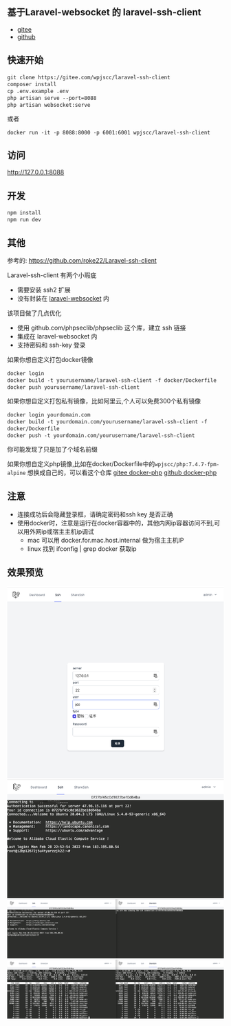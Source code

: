 ## 基于Laravel-websocket 的 laravel-ssh-client

* [gitee](https://gitee.com/wpjscc/laravel-ssh-client)
* [github](https://github.com/wpjscc/laravel-ssh-client)

## 快速开始

```
git clone https://gitee.com/wpjscc/laravel-ssh-client
composer install
cp .env.example .env
php artisan serve --port=8088
php artisan websocket:serve

```

或者

```
docker run -it -p 8088:8000 -p 6001:6001 wpjscc/laravel-ssh-client

```

## 访问

http://127.0.0.1:8088

## 开发

```
npm install
npm run dev
```



## 其他
参考的: https://github.com/roke22/Laravel-ssh-client

Laravel-ssh-client 有两个小瑕疵
* 需要安装 ssh2 扩展
* 没有封装在 [laravel-websocket](https://github.com/beyondcode/laravel-websockets) 内

该项目做了几点优化
* 使用 github.com/phpseclib/phpseclib 这个库，建立 ssh 链接
* 集成在 laravel-websocket 内
* 支持密码和 ssh-key 登录

如果你想自定义打包docker镜像
```
docker login
docker build -t yourusername/laravel-ssh-client -f docker/Dockerfile
docker push yourusername/laravel-ssh-client
```
如果你想自定义打包私有镜像，比如阿里云,个人可以免费300个私有镜像
```
docker login yourdomain.com
docker build -t yourdomain.com/yourusername/laravel-ssh-client -f docker/Dockerfile
docker push -t yourdomain.com/yourusername/laravel-ssh-client
```
你可能发现了只是加了个域名前缀

如果你想自定义php镜像,比如在docker/Dockerfile中的`wpjscc/php:7.4.7-fpm-alpine` 想换成自己的，可以看这个仓库
[gitee docker-php](https://gitee.com/wpjscc/docker-php)
[github docker-php](https://github.com/wpjscc/docker-php)


## 注意

* 连接成功后会隐藏登录框，请确定密码和ssh key 是否正确
* 使用docker时，注意是运行在docker容器中的，其他内网ip容器访问不到,可以用外网ip或宿主主机ip调试
  * mac 可以用 docker.for.mac.host.internal 做为宿主主机IP
  * linux 找到 ifconfig | grep docker 获取ip

## 效果预览

![](/public/image/login.png)
![](/public/image/iterm.png)
![](/public/image/iterm-share.png)
![](/public/image/top.png)


